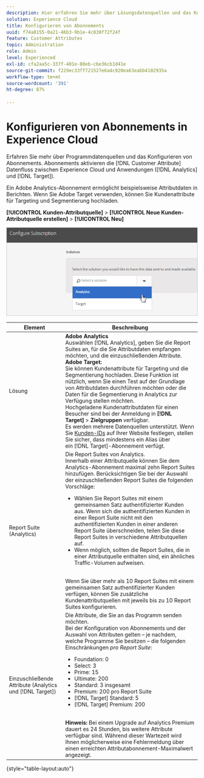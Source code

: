 ```yaml
---
description: Hier erfahren Sie mehr über Lösungsdatenquellen und das Konfigurieren von Abonnements. Abonnements ermöglichen den Datenfluss von Kundenattributen zwischen Experience Cloud und Programmen (Analytics und Target).
solution: Experience Cloud
title: Konfigurieren von Abonnements
uuid: f74a8155-0a21-46b3-9b1e-4c838f72f24f
feature: Customer Attributes
topic: Administration
role: Admin
level: Experienced
exl-id: cfa2aa5c-337f-401e-80eb-cbe36cb1d41e
source-git-commit: f229ec33ff721527e6a4c920ea63eabb4102935a
workflow-type: tm+mt
source-wordcount: '391'
ht-degree: 87%

---
```


# Konfigurieren von Abonnements in Experience Cloud

Erfahren Sie mehr über Programmdatenquellen und das Konfigurieren von Abonnements. Abonnements aktivieren die [!DNL Customer Attribute] Datenfluss zwischen Experience Cloud und Anwendungen ([!DNL Analytics] und [!DNL Target]).

Ein Adobe Analytics-Abonnement ermöglicht beispielsweise Attributdaten in Berichten. Wenn Sie Adobe Target verwenden, können Sie Kundenattribute für Targeting und Segmentierung hochladen.

**[!UICONTROL Kunden-Attributquelle]** > **[!UICONTROL Neue Kunden-Attributquelle erstellen]** > **[!UICONTROL Neu]**

![Konfigurieren von Abonnements in Experience Cloud](assets/configure_subscription_page.png)

| Element | Beschreibung |
|--- |--- |
| Lösung | **Adobe Analytics**<br> Auswählen [!DNL Analytics], geben Sie die Report Suites an, für die Sie Attributdaten empfangen möchten, und die einzuschließenden Attribute.<br>**Adobe Target:**<br> Sie können Kundenattribute für Targeting und die Segmentierung hochladen. Diese Funktion ist nützlich, wenn Sie einen Test auf der Grundlage von Attributdaten durchführen möchten oder die Daten für die Segmentierung in Analytics zur Verfügung stellen möchten.<br>Hochgeladene Kundenattributdaten für einen Besucher sind bei der Anmeldung in **[!DNL Target]** > **Zielgruppen** verfügbar.<br>Es werden mehrere Datenquellen unterstützt. Wenn Sie [Kunden-IDs](core-services.md) auf Ihrer Website festlegen, stellen Sie sicher, dass mindestens ein Alias über ein [!DNL Target]-Abonnement verfügt. |
| Report Suite (Analytics) | Die Report Suites von Analytics.<br>Innerhalb einer Attributquelle können Sie dem Analytics-Abonnement maximal zehn Report Suites hinzufügen. Berücksichtigen Sie bei der Auswahl der einzuschließenden Report Suites die folgenden Vorschläge:<ul><li>Wählen Sie Report Suites mit einem gemeinsamen Satz authentifizierter Kunden aus. Wenn sich die authentifizierten Kunden in einer Report Suite nicht mit den authentifizierten Kunden in einer anderen Report Suite überschneiden, teilen Sie diese Report Suites in verschiedene Attributquellen auf.</li><li>Wenn möglich, sollten die Report Suites, die in einer Attributquelle enthalten sind, ein ähnliches Traffic-Volumen aufweisen.</li></ul><br>Wenn Sie über mehr als 10 Report Suites mit einem gemeinsamen Satz authentifizierter Kunden verfügen, können Sie zusätzliche Kundenattributquellen mit jeweils bis zu 10 Report Suites konfigurieren. |
| Einzuschließende Attribute (Analytics und [!DNL Target]) | Die Attribute, die Sie an das Programm senden möchten. <br>Bei der Konfiguration von Abonnements und der Auswahl von Attributen gelten – je nachdem, welche Programme Sie besitzen – die folgenden Einschränkungen _pro Report Suite_:<ul><li>Foundation: 0</li><li>Select: 3</li><li>Prime: 15</li><li>Ultimate: 200</li><li>Standard: 3 insgesamt</li><li>Premium: 200 pro Report Suite</li><li>[!DNL Target] Standard: 5</li><li>[!DNL Target] Premium: 200</li></ul><br>**Hinweis:** Bei einem Upgrade auf Analytics Premium dauert es 24 Stunden, bis weitere Attribute verfügbar sind. Während dieser Wartezeit wird Ihnen möglicherweise eine Fehlermeldung über einen erreichten Attributabonnement-Maximalwert angezeigt. |

{style="table-layout:auto"}
